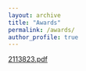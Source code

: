 ```yaml
---
layout: archive
title: "Awards"
permalink: /awards/
author_profile: true
---
```


[2113823.pdf](../awards/2113823.pdf)
